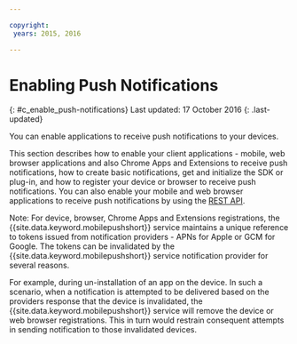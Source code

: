 ```yaml
---

copyright:
 years: 2015, 2016

---
```


# Enabling Push Notifications
{: #c_enable_push-notifications}
Last updated: 17 October 2016
{: .last-updated}

You can enable applications to receive push notifications to your devices.

This section describes how to enable your client applications - mobile, web browser applications and also Chrome Apps and Extensions to receive push notifications, how to create basic notifications, get and initialize the SDK or plug-in, and how to register your device or browser to receive push notifications. You can also enable your mobile and web browser applications to receive push notifications by using the [REST API](t_restapi.html).

Note: For device, browser, Chrome Apps and Extensions registrations, the {{site.data.keyword.mobilepushshort}} service maintains a unique reference to tokens issued from notification providers -
APNs for Apple or GCM for Google. The tokens can be invalidated by the {{site.data.keyword.mobilepushshort}} service notification provider for several reasons. 

For example, during un-installation of an app on the device. In such a scenario, when a notification is attempted to be delivered based on the providers response that the device is invalidated, the {{site.data.keyword.mobilepushshort}} service will remove the device or web browser registrations. This in turn would restrain consequent attempts in sending notification to those invalidated devices.
